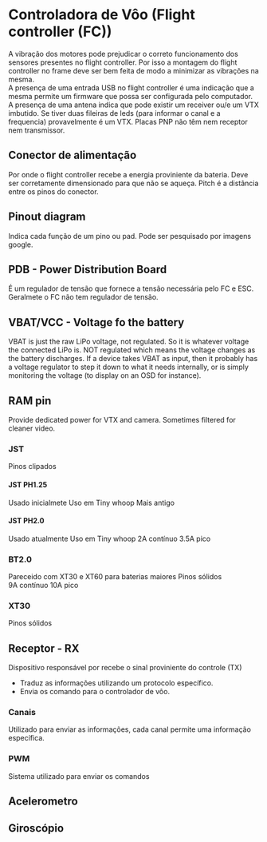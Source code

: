# Controladora de Vôo (Flight controller (FC))
A vibração dos motores pode prejudicar o correto funcionamento dos sensores presentes no flight controller. Por isso a montagem do flight controller no frame deve ser bem feita de modo a minimizar as vibrações na mesma.  
A presença de uma entrada USB no flight controller é uma indicação que a mesma permite um firmware que possa ser configurada pelo computador.  
A presença de uma antena indica que pode existir um receiver ou/e um VTX imbutido. Se tiver duas fileiras de leds (para informar o canal e a frequencia) provavelmente é um VTX.
Placas PNP não têm nem receptor nem transmissor.

## Conector de alimentação
Por onde o flight controller recebe a energia proviniente da bateria.
Deve ser corretamente dimensionado para que não se aqueça.
Pitch é a distância entre os pinos do conector.

## Pinout diagram
Indica cada função de um pino ou pad.
Pode ser pesquisado por imagens google.

## PDB - Power Distribution Board
É um regulador de tensão que fornece a tensão necessária pelo FC e ESC.
Geralmete o FC não tem regulador de tensão.

## VBAT/VCC - Voltage fo the battery
VBAT is just the raw LiPo voltage, not regulated. So it is whatever voltage the connected LiPo is.
NOT regulated which means the voltage changes as the battery discharges.
If a device takes VBAT as input, then it probably has a voltage regulator to step it down to what it needs internally,
or is simply monitoring the voltage (to display on an OSD for instance).

## RAM pin
Provide dedicated power for VTX and camera.
Sometimes filtered for cleaner video.

### JST
Pinos clipados  

#### JST PH1.25
Usado inicialmete
Uso em Tiny whoop
Mais antigo

#### JST PH2.0
Usado atualmente
Uso em Tiny whoop
2A contínuo
3.5A pico

### BT2.0
Pareceido com XT30 e XT60 para baterias maiores
Pinos sólidos  
9A contínuo
10A pico

### XT30
Pinos sólidos


## Receptor - RX
Dispositivo responsável por recebe o sinal proviniente do controle (TX)
* Traduz as informações utilizando um protocolo específico.
* Envia os comando para o controlador de vôo.

### Canais
Utilizado para enviar as informações, cada canal permite uma informação específica.

### PWM
Sistema utilizado para enviar os comandos




## Acelerometro

## Giroscópio


